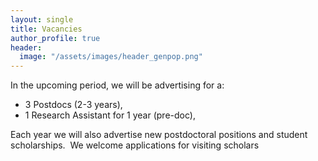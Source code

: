 ```yaml
---
layout: single
title: Vacancies
author_profile: true
header:
  image: "/assets/images/header_genpop.png"
---
```


In the upcoming period, we will be advertising for a:
​
* 3 Postdocs (2-3 years),
* 1 Research Assistant for 1 year (pre-doc),

Each year we will also advertise  new postdoctoral positions and student scholarships.
​
We welcome applications for visiting scholars
